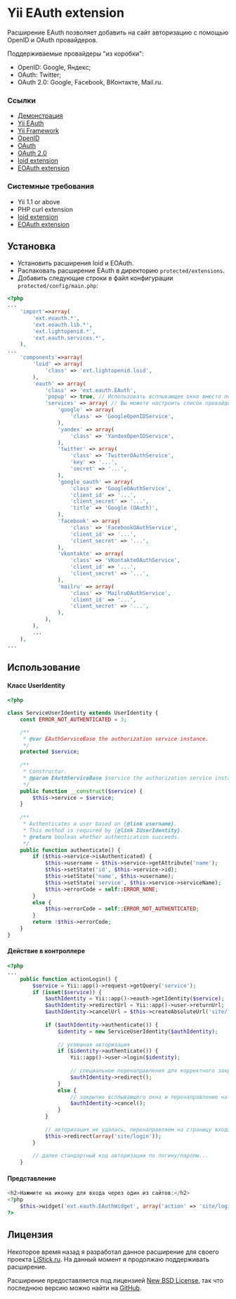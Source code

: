 Yii EAuth extension
===================

Расширение EAuth позволяет добавить на сайт авторизацию с помощью OpenID и OAuth провайдеров.

Поддерживаемые провайдеры "из коробки":

* OpenID: Google, Яндекс;
* OAuth: Twitter;
* OAuth 2.0: Google, Facebook, ВКонтакте, Mail.ru.


### Ссылки

* [Демонстрация](http://nodge.ru/yii-eauth/demo/login)
* [Yii EAuth](https://github.com/Nodge/yii-eauth)
* [Yii Framework](http://yiiframework.com/)
* [OpenID](http://openid.net/)
* [OAuth](http://oauth.net/)
* [OAuth 2.0](http://oauth.net/2/)
* [loid extension](http://www.yiiframework.com/extension/loid)
* [EOAuth extension](http://www.yiiframework.com/extension/eoauth)


### Системные требования

* Yii 1.1 or above
* PHP curl extension
* [loid extension](http://www.yiiframework.com/extension/loid)
* [EOAuth extension](http://www.yiiframework.com/extension/eoauth)


## Установка

* Установить расширения loid и EOAuth.
* Распаковать расширение EAuth в директорию `protected/extensions`.
* Добавить следующие строки в файл конфигурации `protected/config/main.php`:

```php
<?php
...
	'import'=>array(
		'ext.eoauth.*',
		'ext.eoauth.lib.*',
		'ext.lightopenid.*',
		'ext.eauth.services.*',
	),
...
	'components'=>array(
		'loid' => array(
			'class' => 'ext.lightopenid.loid',
		),
		'eauth' => array(
			'class' => 'ext.eauth.EAuth',
			'popup' => true, // Использовать всплывающее окно вместо перенаправления на сайт провайдера
			'services' => array( // Вы можете настроить список провайдеров и переопределить их классы
				'google' => array(
					'class' => 'GoogleOpenIDService',
				),
				'yandex' => array(
					'class' => 'YandexOpenIDService',
				),
				'twitter' => array(
					'class' => 'TwitterOAuthService',
					'key' => '...',
					'secret' => '...',
				),
				'google_oauth' => array(
					'class' => 'GoogleOAuthService',
					'client_id' => '...',
					'client_secret' => '...',
					'title' => 'Google (OAuth)',
				),
				'facebook' => array(
					'class' => 'FacebookOAuthService',
					'client_id' => '...',
					'client_secret' => '...',
				),
				'vkontakte' => array(
					'class' => 'VKontakteOAuthService',
					'client_id' => '...',
					'client_secret' => '...',
				),
				'mailru' => array(
					'class' => 'MailruOAuthService',
					'client_id' => '...',
					'client_secret' => '...',
				),
			),
		),
		...
	),
...
```


## Использование

#### Класс UserIdentity

```php
<?php

class ServiceUserIdentity extends UserIdentity {
	const ERROR_NOT_AUTHENTICATED = 3;

	/**
	 * @var EAuthServiceBase the authorization service instance.
	 */
	protected $service;
	
	/**
	 * Constructor.
	 * @param EAuthServiceBase $service the authorization service instance.
	 */
	public function __construct($service) {
		$this->service = $service;
	}
	
	/**
	 * Authenticates a user based on {@link username}.
	 * This method is required by {@link IUserIdentity}.
	 * @return boolean whether authentication succeeds.
	 */
	public function authenticate() {		
		if ($this->service->isAuthenticated) {
			$this->username = $this->service->getAttribute('name');
			$this->setState('id', $this->service->id);
			$this->setState('name', $this->username);
			$this->setState('service', $this->service->serviceName);
			$this->errorCode = self::ERROR_NONE;		
		}
		else {
			$this->errorCode = self::ERROR_NOT_AUTHENTICATED;
		}
		return !$this->errorCode;
	}
}
```

#### Действие в контроллере

```php
<?php
...
	public function actionLogin() {
		$service = Yii::app()->request->getQuery('service');
		if (isset($service)) {
			$authIdentity = Yii::app()->eauth->getIdentity($service);
			$authIdentity->redirectUrl = Yii::app()->user->returnUrl;
			$authIdentity->cancelUrl = $this->createAbsoluteUrl('site/login');
			
			if ($authIdentity->authenticate()) {
				$identity = new ServiceUserIdentity($authIdentity);
				
				// успешная авторизация
				if ($identity->authenticate()) {
					Yii::app()->user->login($identity);
					
					// специальное перенаправления для корректного закрытия всплывающего окна
					$authIdentity->redirect();
				}
				else {
					// закрытие всплывающего окна и перенаправление на cancelUrl
					$authIdentity->cancel();
				}
			}
			
			// авторизация не удалась, перенаправляем на страницу входа
			$this->redirect(array('site/login'));
		}
		
		// далее стандартный код авторизации по логину/паролю...
	}
```

#### Представление

```php
<h2>Нажмите на иконку для входа через один из сайтов:</h2>
<?php 
	$this->widget('ext.eauth.EAuthWidget', array('action' => 'site/login'));
?>
```


## Лицензия

Некоторое время назад я разработал данное расширение для своего проекта [LiStick.ru](http://listick.ru). На данный момент я продолжаю поддерживать расширение.

Расширение предоставляется под лицензией [New BSD License](http://www.opensource.org/licenses/bsd-license.php), так что последнюю версию можно найти на [GitHub](https://github.com/Nodge/yii-eauth).
